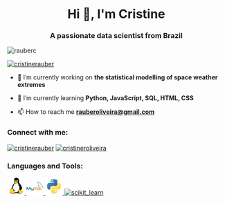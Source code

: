 <h1 align="center">Hi 👋, I'm Cristine</h1>
<h3 align="center">A passionate data scientist from Brazil</h3>

<p align="left"> <img src="https://komarev.com/ghpvc/?username=rauberc&label=Profile%20views&color=0e75b6&style=flat" alt="rauberc" /> </p>

<p align="left"> <a href="https://twitter.com/cristinerauber" target="blank"><img src="https://img.shields.io/twitter/follow/cristinerauber?logo=twitter&style=for-the-badge" alt="cristinerauber" /></a> </p>

- 🔭 I’m currently working on **the statistical modelling of space weather extremes**

- 🌱 I’m currently learning **Python, JavaScript, SQL, HTML, CSS**

- 📫 How to reach me **rauberoliveira@gmail.com**

<h3 align="left">Connect with me:</h3>
<p align="left">
<a href="https://twitter.com/cristinerauber" target="blank"><img align="center" src="https://raw.githubusercontent.com/rahuldkjain/github-profile-readme-generator/master/src/images/icons/Social/twitter.svg" alt="cristinerauber" height="30" width="40" /></a>
<a href="https://linkedin.com/in/cristineroliveira" target="blank"><img align="center" src="https://raw.githubusercontent.com/rahuldkjain/github-profile-readme-generator/master/src/images/icons/Social/linked-in-alt.svg" alt="cristineroliveira" height="30" width="40" /></a>
</p>

<h3 align="left">Languages and Tools:</h3>
<p align="left"> <a href="https://www.linux.org/" target="_blank" rel="noreferrer"> <img src="https://raw.githubusercontent.com/devicons/devicon/master/icons/linux/linux-original.svg" alt="linux" width="40" height="40"/> </a> <a href="https://www.mysql.com/" target="_blank" rel="noreferrer"> <img src="https://raw.githubusercontent.com/devicons/devicon/master/icons/mysql/mysql-original-wordmark.svg" alt="mysql" width="40" height="40"/> </a> <a href="https://www.python.org" target="_blank" rel="noreferrer"> <img src="https://raw.githubusercontent.com/devicons/devicon/master/icons/python/python-original.svg" alt="python" width="40" height="40"/> </a> <a href="https://scikit-learn.org/" target="_blank" rel="noreferrer"> <img src="https://upload.wikimedia.org/wikipedia/commons/0/05/Scikit_learn_logo_small.svg" alt="scikit_learn" width="40" height="40"/> </a> </p>

